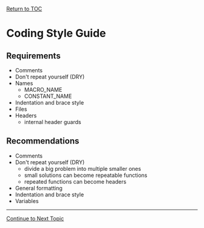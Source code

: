 <a href="https://github.com/CyberTrainingUSAF/05-C-Programming/blob/master/00-Table-of-Contents.md" rel="Return to TOC"> Return to TOC </a>

# Coding Style Guide

## Requirements

* Comments
* Don't repeat yourself (DRY)
* Names
  * MACRO_NAME
  * CONSTANT_NAME
* Indentation and brace style
* Files
* Headers
  * internal header guards

## **Recommendations**

* Comments
* Don't repeat yourself (DRY)
  * divide a big problem into multiple smaller ones
  * small solutions can become repeatable functions
  * repeated functions can become headers
* General formatting
* Indentation and brace style
* Variables

---

<a href="https://github.com/CyberTrainingUSAF/05-C-Programming/blob/master/10_Preprocessor/02_stub_code.md" rel="Continue to Next Topic"> Continue to Next Topic </a>
